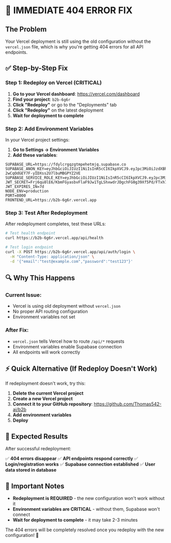# 🚨 IMMEDIATE 404 ERROR FIX

## The Problem
Your Vercel deployment is still using the old configuration without the `vercel.json` file, which is why you're getting 404 errors for all API endpoints.

## ✅ Step-by-Step Fix

### Step 1: Redeploy on Vercel (CRITICAL)

1. **Go to your Vercel dashboard**: https://vercel.com/dashboard
2. **Find your project**: `b2b-6g6r`
3. **Click "Redeploy"** or go to the "Deployments" tab
4. **Click "Redeploy"** on the latest deployment
5. **Wait for deployment to complete**

### Step 2: Add Environment Variables

In your Vercel project settings:

1. **Go to Settings → Environment Variables**
2. **Add these variables**:

```env
SUPABASE_URL=https://fdylcrgqzgtmpehetmjq.supabase.co
SUPABASE_ANON_KEY=eyJhbGciOiJIUzI1NiIsInR5cCI6IkpXVCJ9.eyJpc3MiOiJzdXBhYmFzZSIsInJlZiI6ImZdeWxjcmdxemd0bXBlaGV0bWpxIiwicm9sZSI6ImFub24iLCJpYXQiOjE3NTcxNTg4OTUsImV4cCI6MjA3MjczNDg5NX0.G7cYqR5Fx-2wCqOdGEY7F-yIDXss2U7lbuMBGPYZ2VE
SUPABASE_SERVICE_ROLE_KEY=eyJhbGciOiJIUzI1NiIsInR5cCI6IkpXVCJ9.eyJpc3MiOiJzdXBhYmFzZSIsInJlZiI6ImZdeWxjcmdxemd0bXBlaGV0bWpxIiwicm9sZSI6InNlcnZpY2Vfcm9sZSIsImlhdCI6MTc1NzE1ODg5NSwiZXhwIjoyMDcyNzM0ODk1fQ.0G5DahUWFZiDaUDNe9i4mc319_Ko23CGQljUcmnaTxo
JWT_SECRET=Frj6qu8lE6/KbmFGyasbvFlaF9Jw1TgLShxwdrJDgchFG0g39Xf5Pd/FTxh7gxgAv17l8zBFdWzQvHtUtMnBlg==
JWT_EXPIRES_IN=7d
NODE_ENV=production
PORT=8000
FRONTEND_URL=https://b2b-6g6r.vercel.app
```

### Step 3: Test After Redeployment

After redeployment completes, test these URLs:

```bash
# Test health endpoint
curl https://b2b-6g6r.vercel.app/api/health

# Test login endpoint
curl -X POST https://b2b-6g6r.vercel.app/api/auth/login \
  -H "Content-Type: application/json" \
  -d '{"email":"test@example.com","password":"test123"}'
```

## 🔍 Why This Happens

### Current Issue:
- Vercel is using old deployment without `vercel.json`
- No proper API routing configuration
- Environment variables not set

### After Fix:
- `vercel.json` tells Vercel how to route `/api/*` requests
- Environment variables enable Supabase connection
- All endpoints will work correctly

## ⚡ Quick Alternative (If Redeploy Doesn't Work)

If redeployment doesn't work, try this:

1. **Delete the current Vercel project**
2. **Create a new Vercel project**
3. **Connect it to your GitHub repository**: https://github.com/Thomas542-ai/b2b
4. **Add environment variables**
5. **Deploy**

## 🎯 Expected Results

After successful redeployment:

✅ **404 errors disappear**
✅ **API endpoints respond correctly**
✅ **Login/registration works**
✅ **Supabase connection established**
✅ **User data stored in database**

## 🚨 Important Notes

- **Redeployment is REQUIRED** - the new configuration won't work without it
- **Environment variables are CRITICAL** - without them, Supabase won't connect
- **Wait for deployment to complete** - it may take 2-3 minutes

The 404 errors will be completely resolved once you redeploy with the new configuration! 🚀

